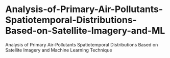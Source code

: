 # Analysis-of-Primary-Air-Pollutants-Spatiotemporal-Distributions-Based-on-Satellite-Imagery-and-ML
Analysis of Primary Air-Pollutants Spatiotemporal Distributions Based on Satellite Imagery and Machine Learning Technique
